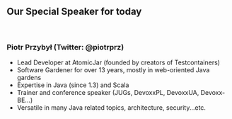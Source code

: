 ## Our Special Speaker for today

<br/>

### Piotr Przybył  (Twitter: @piotrprz)
- Lead Developer at AtomicJar (founded by creators of Testcontainers)
- Software Gardener for over 13 years, mostly in web-oriented Java gardens
- Expertise in Java (since 1.3) and Scala
- Trainer and conference speaker (JUGs, DevoxxPL, DevoxxUA, Devoxx-BE...)
- Versatile in many Java related topics, architecture, security...etc.




